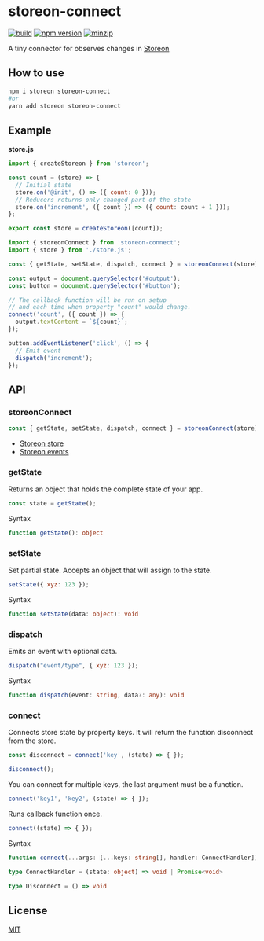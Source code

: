 # storeon-connect

[![build](https://github.com/shoonia/storeon-connect/actions/workflows/ci.yml/badge.svg)](https://github.com/shoonia/storeon-connect/actions/workflows/ci.yml)
[![npm version](https://badgen.net/npm/v/storeon-connect)](https://www.npmjs.com/package/storeon-connect)
[![minzip](https://badgen.net/bundlephobia/minzip/storeon-connect)](https://bundlephobia.com/result?p=storeon-connect)

A tiny connector for observes changes in [Storeon](https://github.com/storeon/storeon)

## How to use

```bash
npm i storeon storeon-connect
#or
yarn add storeon storeon-connect
```

## Example

**store.js**

```js
import { createStoreon } from 'storeon';

const count = (store) => {
  // Initial state
  store.on('@init', () => ({ count: 0 }));
  // Reducers returns only changed part of the state
  store.on('increment', ({ count }) => ({ count: count + 1 }));
};

export const store = createStoreon([count]);
```

```js
import { storeonConnect } from 'storeon-connect';
import { store } from './store.js';

const { getState, setState, dispatch, connect } = storeonConnect(store);

const output = document.querySelector('#output');
const button = document.querySelector('#button');

// The callback function will be run on setup
// and each time when property "count" would change.
connect('count', ({ count }) => {
  output.textContent = `${count}`;
});

button.addEventListener('click', () => {
  // Emit event
  dispatch('increment');
});
```

## API

### storeonConnect

```js
const { getState, setState, dispatch, connect } = storeonConnect(store);
```

- [Storeon store](https://github.com/storeon/storeon#store)
- [Storeon events](https://github.com/storeon/storeon#events)

### getState

Returns an object that holds the complete state of your app.

```js
const state = getState();
```

Syntax

```ts
function getState(): object
```

### setState

Set partial state. Accepts an object that will assign to the state.

```js
setState({ xyz: 123 });
```

Syntax

```ts
function setState(data: object): void
```

### dispatch

Emits an event with optional data.

```js
dispatch("event/type", { xyz: 123 });
```

Syntax

```ts
function dispatch(event: string, data?: any): void
```

### connect

Connects store state by property keys. It will return the function disconnect from the store.

```js
const disconnect = connect('key', (state) => { });

disconnect();
```

You can connect for multiple keys, the last argument must be a function.

```js
connect('key1', 'key2', (state) => { });
```

Runs callback function once.

```js
connect((state) => { });
```

Syntax

```ts
function connect(...args: [...keys: string[], handler: ConnectHandler]): Disconnect

type ConnectHandler = (state: object) => void | Promise<void>

type Disconnect = () => void
```

## License

[MIT](./LICENSE)
